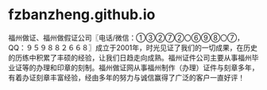 # fzbanzheng.github.io
福州做证、福州做假证公司〖电话/微信：①③②⑦②〇⑥⑨⑧〇⑦，QQ：９５９８８２６６８〗成立于2001年，时光见证了我们的一切成果，在历史的历练中积累了丰硕的经验，让我们日趋走向成熟。福州证件公司主要从事福州毕业证等的办理和印章的刻制。福州做证网从事福州制作（办理）证件与刻章多年，有着办证刻章丰富经验，经由多年的努力与诚信赢得了广泛的客户一直好评！
